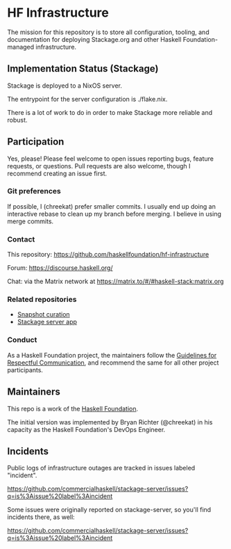 # HF Infrastructure

The mission for this repository is to store all configuration, tooling, and
documentation for deploying Stackage.org and other Haskell Foundation-managed
infrastructure.

## Implementation Status (Stackage)

Stackage is deployed to a NixOS server.

The entrypoint for the server configuration is ./flake.nix.

There is a lot of work to do in order to make Stackage more reliable and robust.

## Participation

Yes, please! Please feel welcome to open issues reporting bugs, feature
requests, or questions. Pull requests are also welcome, though I recommend
creating an issue first.

### Git preferences

If possible, I (chreekat) prefer smaller commits. I usually end up doing an
interactive rebase to clean up my branch before merging. I believe in using
merge commits.

### Contact

This repository: https://github.com/haskellfoundation/hf-infrastructure

Forum: https://discourse.haskell.org/

Chat: via the Matrix network at https://matrix.to/#/#haskell-stack:matrix.org

### Related repositories

* [Snapshot curation](https://github.com/commercialhaskell/stackage)
* [Stackage server app](https://github.com/commercialhaskell/stackage-server)

### Conduct

As a Haskell Foundation project, the maintainers follow the [Guidelines for
Respectful
Communication](https://haskell.foundation/guidelines-for-respectful-communication/),
and recommend the same for all other project participants.

## Maintainers

This repo is a work of the [Haskell Foundation](https://haskell.foundation).

The initial version was implemented by Bryan Richter (@chreekat) in his capacity
as the Haskell Foundation's DevOps Engineer.

## Incidents

Public logs of infrastructure outages are tracked in issues labeled "incident".

https://github.com/commercialhaskell/stackage-server/issues?q=is%3Aissue%20label%3Aincident

Some issues were originally reported on stackage-server, so you'll find
incidents there, as well:

https://github.com/commercialhaskell/stackage-server/issues?q=is%3Aissue%20label%3Aincident
